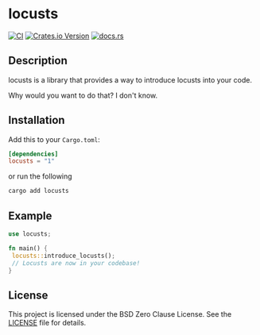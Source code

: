 # locusts

[![CI](https://github.com/locusts-r-us/locusts/actions/workflows/rust.yml/badge.svg)](https://github.com/locusts-r-us/locusts/actions/workflows/rust.yml)
[![Crates.io Version](https://img.shields.io/crates/v/locusts?logo=rust)](https://crates.io/crates/locusts)
[![docs.rs](https://img.shields.io/docsrs/locusts?logo=docsdotrs)](https://docs.rs/locusts)

## Description

locusts is a library that provides a way to introduce locusts into your code.

Why would you want to do that? I don't know.

## Installation

Add this to your `Cargo.toml`:

```toml
[dependencies]
locusts = "1"
```

or run the following

```sh
cargo add locusts
```

## Example

```rust
use locusts;

fn main() {
 locusts::introduce_locusts();
 // Locusts are now in your codebase!
}
```

## License

This project is licensed under the BSD Zero Clause License. See the [LICENSE](../LICENSE) file for details.
